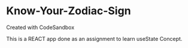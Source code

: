 # Know-Your-Zodiac-Sign
Created with CodeSandbox

This is a REACT app done as an assignment to learn useState Concept.
